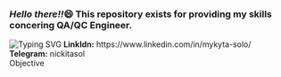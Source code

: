 <h3><i>Hello there!!</i>&#128516; This repository exists for providing my skills concering QA/QC Engineer.</h3>
<a><img src="https://readme-typing-svg.demolab.com?font=Fira+Code&pause=7000&color=C4C55C&center=true&vCenter=true&multiline=true&width=300&height=50&lines=My+name+is+Soloshenko+Mykyta" alt="Typing SVG" /></a>
<b>LinkIdn:</b> https://www.linkedin.com/in/mykyta-solo/<br>
<b>Telegram:</b> nickitasol<br>
<div background-color="white">Objective</div>



